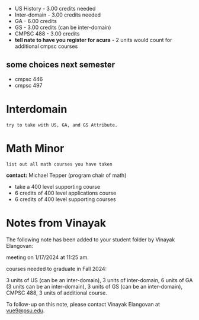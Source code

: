 - US History - 3.00 credits needed 
- Inter-domain - 3.00 credits needed
- GA - 6.00 credits 
- GS - 3.00 credits (can be inter-domain)
- CMPSC 488 - 3.00 credits
- **tell nate to have you register for acura** - 2 units would count for additional cmpsc courses 

## some choices next semester
- cmpsc 446
- cmpsc 497 

# Interdomain
	try to take with US, GA, and GS Attribute. 

# Math Minor 
	list out all math courses you have taken 
**contact:** Michael Tepper (program chair of math)
- take a 400 level supporting course 
- 6 credits of 400 level applications course 
- 6 credits of 400 level supporting courses 

# Notes from Vinayak 
The following note has been added to your student folder by Vinayak Elangovan:

meeting on 1/17/2024 at 11:25 am.


courses needed to graduate in Fall 2024:

3 units of US (can be an inter-domain), 3 units of inter-domain, 6 units of GA (3 units can be an inter-domain), 3 units of GS (can be an inter-domain), CMPSC 488, 3 units of additional course.

To follow-up on this note, please contact Vinayak Elangovan at vue9@psu.edu.
